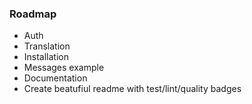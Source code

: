### Roadmap
- Auth
- Translation
- Installation
- Messages example
- Documentation
- Create beatufiul readme with test/lint/quality badges
